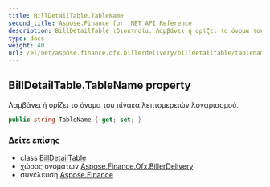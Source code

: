```yaml
---
title: BillDetailTable.TableName
second_title: Aspose.Finance for .NET API Reference
description: BillDetailTable ιδιοκτησία. Λαμβάνει ή ορίζει το όνομα του πίνακα λεπτομερειών λογαριασμού.
type: docs
weight: 40
url: /el/net/aspose.finance.ofx.billerdelivery/billdetailtable/tablename/
---
```

## BillDetailTable.TableName property

Λαμβάνει ή ορίζει το όνομα του πίνακα λεπτομερειών λογαριασμού.

```csharp
public string TableName { get; set; }
```

### Δείτε επίσης

* class [BillDetailTable](../)
* χώρος ονομάτων [Aspose.Finance.Ofx.BillerDelivery](../../billdetailtable/)
* συνέλευση [Aspose.Finance](../../../)


